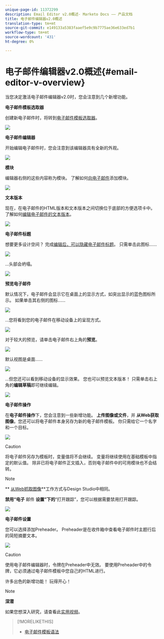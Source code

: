 ```yaml
---
unique-page-id: 11372299
description: Email Editor v2.0概述- Marketo Docs —— 产品文档
title: 电子邮件编辑器v2.0概述
translation-type: tm+mt
source-git-commit: e149133a5383faaef5e9c9b7775ae36e633ed7b1
workflow-type: tm+mt
source-wordcount: '431'
ht-degree: 0%

---
```



# 电子邮件编辑器v2.0概述{#email-editor-v-overview}

当您决定激活电子邮件编辑器v2.0时，您会注意到几个新增功能。

**电子邮件模板选取器**

创建新电子邮件时，将转到[电子邮件模板选取器](email-template-picker-overview.md)。

![](assets/starter-templates-1.png)

**电子邮件编辑器**

开始编辑电子邮件时，您会注意到该编辑器具有全新的外观。

![](assets/two-4.png)

**模块**

编辑器右侧的这些内容称为模块。 了解如何[向电子邮件](add-modules-to-your-email.md)添加模块。

![](assets/three-4.png)

**文本版本**

现在，在电子邮件的HTML版本和文本版本之间切换位于底部的方便选项卡中。 了解如何[编辑电子邮件的文本版本](../../../../product-docs/email-marketing/general/creating-an-email/edit-the-text-version-of-an-email.md)。

![](assets/four-3.png)

**电子邮件标题**

想要更多设计空间？ 完成[编辑后，可以隐藏电子邮件标题](../../../../product-docs/email-marketing/general/creating-an-email/edit-your-email-header.md)。 只需单击此图标……

![](assets/five-4.png)

...头部会坍塌。

![](assets/six-3.png)

**预览电子邮件**

默认情况下，电子邮件会显示它在桌面上的显示方式，如突出显示的蓝色图标所示。 如果单击其右侧的图标……

![](assets/seven-3.png)

...您将看到您的电子邮件在移动设备上的呈现方式。

![](assets/eight-3.png)

对于较大的预览，请单击电子邮件右上角的&#x200B;**预览**。

![](assets/preview1.png)

默认视图是桌面……

![](assets/preview2.png)

...但您还可以看到移动设备的显示效果。 您也可以预览文本版本！ 只需单击右上角的&#x200B;**编辑草稿**&#x200B;即可继续编辑。

[![](assets/preview3.png)](../../../../product-docs/demand-generation/images-and-files/grab-the-images-from-a-web-page.md)

**电子邮件操作**

在&#x200B;**电子邮件操作**&#x200B;下，您会注意到一些新增功能。 **上传图像或文件**，并 **从Web获取图像**。您还可以将电子邮件本身另存为新的电子邮件模板。 你只需给它一个名字和一个目标。

![](assets/nine-3.png)

>[!CAUTION]
>
>将电子邮件另存为模板时，变量值将不会继续。 变量将继续使用在基础模板中指定的默认值。 除非已将电子邮件正文插入，否则电子邮件中的可用模块也不会结转。

>[!NOTE]
>
>** [从Web抓取图像](../../../../product-docs/demand-generation/images-and-files/grab-the-images-from-a-web-page.md)**工作方式与Design Studio中相同。

**禁用“电子** 邮件 **设置”下的**“打开跟踪”，您可以根据需要禁用打开跟踪。

![](assets/thirteen-1.png)

**电子邮件设置**

您可以选择添加Preheader。 Preheader是在收件箱中查看电子邮件时主题行后的简短摘要文本。

![](assets/edit-settings-preheader-2.png)

>[!CAUTION]
>
>使用电子邮件编辑器时，令牌在Preheader中无效。 要使用Preheader中的令牌，它必须通过电子邮件模板中您自己的HTML进行。

许多出色的新增功能！ 玩得开心！

>[!NOTE]
>
>**深潜**
>
>如果您想深入研究，请查看此[实用视频](https://nation.marketo.com/videos/1463)。

>[!MORELIKETHIS]
>
>* [电子邮件模板语法](email-template-syntax.md)

>



